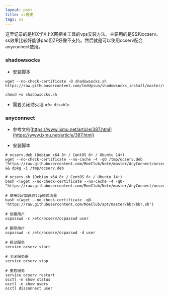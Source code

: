 ```yaml
---
layout: post
title: ss搭建
tags: ss
---
```



这里记录的是科X学X上X网相关工具的vps安装方法。主要用的是SS和ocserv。ss效果比较好能够pac但ZF好像不支持。然后就是可以使用ocserv配合anyconnect使用。



### shadowsocks

* 安装脚本

```shell
wget --no-check-certificate -O shadowsocks.sh https://raw.githubusercontent.com/teddysun/shadowsocks_install/master/shadowsocks.sh

chmod +x shadowsocks.sh
```

* 需要关闭防火墙 `ufw disable`

### anyconnect 

* 参考文档[https://www.ixmu.net/article/387.html](https://www.ixmu.net/article/387.html)

* 安装脚本

```shell
# ocserv.deb (Debian x64 8+ / CentOS 6+ / Ubuntu 14+)
wget --no-check-certificate --no-cache -4 -qO /tmp/ocserv.deb "https://raw.githubusercontent.com/MoeClub/Note/master/AnyConnect/ocserv.deb" && dpkg -i /tmp/ocserv.deb

# ocserv.sh (Debian x64 8+ / CentOS 6+ / Ubuntu 14+)
bash <(wget --no-check-certificate --no-cache -4 -qO- "https://raw.githubusercontent.com/MoeClub/Note/master/AnyConnect/ocserv.sh")

# 使用bbr加速纯tcp模式流量
bash <(wget --no-check-certificate -qO- 'https://raw.githubusercontent.com/MoeClub/apt/master/bbr/bbr.sh')

# 创建用户
ocpasswd -c /etc/ocserv/ocpasswd user

# 删除用户
ocpasswd -c /etc/ocserv/ocpasswd -d user

# 启动服务
service ocserv start

# 关闭服务器
service ocserv stop

# 重启服务
service ocserv restart
occtl -n show status
occtl -n show users
occtl disconnect user
```

    